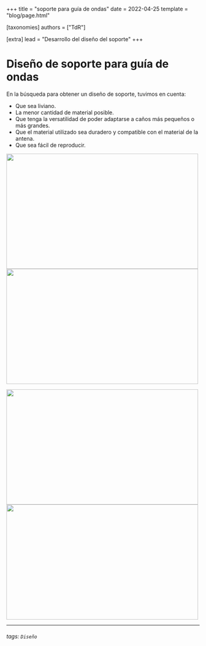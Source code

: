 +++ 
title = "soporte para guía de ondas" 
date = 2022-04-25 
template = "blog/page.html"

[taxonomies] 
authors = ["TdR"]

[extra] 
lead = "Desarrollo del diseño del soporte"
+++

# Diseño de soporte para guía de ondas


En la búsqueda para obtener un diseño de soporte, tuvimos en cuenta:
- Que sea liviano.
- La menor cantidad de material posible.
- Que tenga la versatilidad de poder adaptarse a caños más pequeños o más grandes.
- Que el material utilizado sea duradero y compatible con el material de la antena.
- Que sea fácil de reproducir.

<img src="https://i.imgur.com/hSVqjId.png" width="500" height="300"> <img src="https://i.imgur.com/QhS3IQn.png" width="500" height="300">

<img src="https://i.imgur.com/i77is0i.png" width="500" height="300"> <img src="https://i.imgur.com/R4a2en7.png" width="500" height="300">






---



###### tags: `Diseño`
